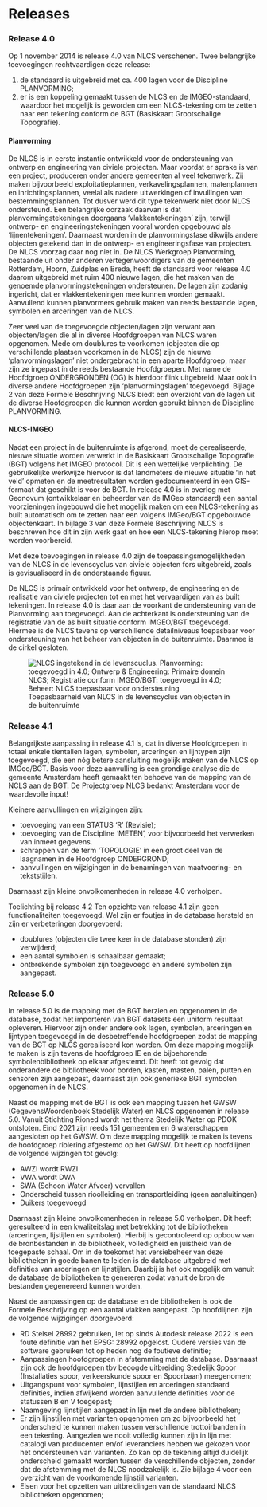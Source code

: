 # Releases

### Release 4.0
Op 1 november 2014 is release 4.0 van NLCS verschenen. Twee belangrijke toevoegingen rechtvaardigen deze release: 

1.  de standaard is uitgebreid met ca. 400 lagen voor de Discipline PLANVORMING;
2.  er is een koppeling gemaakt tussen de NLCS en de IMGEO-standaard, waardoor het mogelijk is geworden om een NLCS-tekening om te zetten naar een tekening conform de BGT (Basiskaart Grootschalige Topografie).

#### Planvorming
De NLCS is in eerste instantie ontwikkeld voor de ondersteuning van ontwerp en engineering van civiele projecten. Maar voordat er sprake is van een project, produceren onder andere gemeenten al veel tekenwerk. Zij maken bijvoorbeeld exploitatieplannen, verkavelingsplannen, matenplannen en inrichtingsplannen, veelal als nadere uitwerkingen of invullingen van bestemmingsplannen. Tot dusver werd dit type tekenwerk niet door NLCS ondersteund. Een belangrijke oorzaak daarvan is dat planvormingstekeningen doorgaans ‘vlakkentekeningen’ zijn, terwijl ontwerp- en engineeringstekeningen vooral worden opgebouwd als ‘lijnentekeningen’. Daarnaast worden in de planvormingsfase dikwijls andere objecten getekend dan in de ontwerp- en engineeringsfase van projecten. De NLCS voorzag daar nog niet in. De NLCS Werkgroep Planvorming, bestaande uit onder anderen vertegenwoordigers van de gemeenten Rotterdam, Hoorn, Zuidplas en Breda, heeft de standaard voor release 4.0 daarom uitgebreid met ruim 400 nieuwe lagen, die het maken van de genoemde planvormingstekeningen ondersteunen. De lagen zijn zodanig ingericht, dat er vlakkentekeningen mee kunnen worden gemaakt. Aanvullend kunnen planvormers gebruik maken van reeds bestaande lagen, symbolen en arceringen van de NLCS.

Zeer veel van de toegevoegde objecten/lagen zijn verwant aan objecten/lagen die al in diverse Hoofdgroepen van NLCS waren opgenomen. Mede om doublures te voorkomen (objecten die op verschillende plaatsen voorkomen in de NLCS) zijn de nieuwe ‘planvormingslagen’ niet ondergebracht in een aparte Hoofdgroep, maar zijn ze ingepast in de reeds bestaande Hoofdgroepen. Met name de Hoofdgroep ONDERGRONDEN (OG) is hierdoor flink uitgebreid. Maar ook in diverse andere Hoofdgroepen zijn ‘planvormingslagen’ toegevoegd. Bijlage 2 van deze Formele Beschrijving NLCS biedt een overzicht van de lagen uit de diverse Hoofdgroepen die kunnen worden gebruikt binnen de Discipline PLANVORMING. 

#### NLCS-IMGEO
Nadat een project in de buitenruimte is afgerond, moet de gerealiseerde, nieuwe situatie worden verwerkt in de Basiskaart Grootschalige Topografie (BGT) volgens het IMGEO protocol. Dit is een wettelijke verplichting. De gebruikelijke werkwijze hiervoor is dat landmeters de nieuwe situatie ‘in het veld’ opmeten en de meetresultaten worden gedocumenteerd in een GIS-formaat dat geschikt is voor de BGT. In release 4.0 is in overleg met Geonovum (ontwikkelaar en beheerder van de IMGeo standaard) een aantal voorzieningen ingebouwd die het mogelijk maken om een NLCS-tekening as built automatisch om te zetten naar een volgens IMGeo/BGT opgebouwde objectenkaart. In bijlage 3 van deze Formele Beschrijving NLCS is beschreven hoe dit in zijn werk gaat en hoe een NLCS-tekening hierop moet worden voorbereid.

Met deze toevoegingen in release 4.0 zijn de toepassingsmogelijkheden van de NLCS in de levenscyclus van civiele objecten fors uitgebreid, zoals is gevisualiseerd in de onderstaande figuur. 

De NLCS is primair ontwikkeld voor het ontwerp, de engineering en de realisatie van civiele projecten tot en met het vervaardigen van as built tekeningen. In release 4.0 is daar aan de voorkant de ondersteuning van de Planvorming aan toegevoegd. Aan de achterkant is ondersteuning van de registratie van de as built situatie conform IMGEO/BGT toegevoegd. Hiermee is de NLCS tevens op verschillende detailniveaus toepasbaar voor ondersteuning van het beheer van objecten in de buitenruimte. Daarmee is de cirkel gesloten. 


<figure>
<img src="./h/media/levenscyclus.PNG" alt="NLCS ingetekend in de levenscuclus. Planvorming: toegevoegd in 4.0; Ontwerp & Engineering: Primaire domein NLCS; Registratie conform IMGEO/BGT: toegevoegd in 4.0; Beheer: NLCS toepasbaar voor ondersteuning">
<figcaption>Toepasbaarheid van NLCS in de levenscyclus van objecten in de buitenruimte</caption>
</figure>

### Release 4.1
Belangrijkste aanpassing in release 4.1 is, dat in diverse Hoofdgroepen in totaal enkele tientallen lagen, symbolen, arceringen en lijntypen zijn toegevoegd, die een nóg betere aansluiting mogelijk maken van de NLCS op IMGeo/BGT. Basis voor deze aanvulling is een grondige analyse die de gemeente Amsterdam heeft gemaakt ten behoeve van de mapping van de NCLS aan de BGT. De Projectgroep NLCS bedankt 
Amsterdam voor de waardevolle input!

Kleinere aanvullingen en wijzigingen zijn:
  *  toevoeging van een STATUS ‘R’ (Revisie);
  *  toevoeging van de Discipline ‘METEN’, voor bijvoorbeeld het verwerken van inmeet gegevens.
  *  schrappen van de term ‘TOPOLOGIE’ in een groot deel van de laagnamen in de Hoofdgroep ONDERGROND;
  *  aanvullingen en wijzigingen in de benamingen van maatvoering- en tekststijlen.

Daarnaast zijn kleine onvolkomenheden in release 4.0 verholpen.


Toelichting bij release 4.2
Ten opzichte van release 4.1 zijn geen functionaliteiten toegevoegd. Wel zijn er foutjes in de database hersteld en zijn er verbeteringen doorgevoerd:
*  doublures (objecten die twee keer in de database stonden) zijn verwijderd;
*  een aantal symbolen is schaalbaar gemaakt;
*  ontbrekende symbolen zijn toegevoegd en andere symbolen zijn aangepast.
 
### Release 5.0
In release 5.0 is de mapping met de BGT herzien en opgenomen in de database, zodat het importeren van BGT datasets een uniform resultaat opleveren. Hiervoor zijn onder andere ook lagen, symbolen, arceringen en lijntypen toegevoegd in de desbetreffende hoofdgroepen zodat de mapping van de BGT op NLCS gerealiseerd kon worden. Om deze mapping mogelijk te maken is zijn tevens de hoofdgroep IE en de bijbehorende symbolenbibliotheek op elkaar afgestemd. Dit heeft tot gevolg dat onderandere de bibliotheek voor borden, kasten, masten, palen, putten en sensoren zijn aangepast, daarnaast zijn ook generieke BGT symbolen opgenomen in de NLCS. 

Naast de mapping met de BGT is ook een mapping tussen het GWSW (GegevensWoordenboek Stedelijk Water) en NLCS opgenomen in release 5.0. Vanuit Stichting Rioned wordt het thema Stedelijk Water op PDOK ontsloten. Eind 2021 zijn reeds 151 gemeenten en 6 waterschappen aangesloten op het GWSW. 
Om deze mapping mogelijk te maken is tevens de hoofdgroep riolering afgestemd op het GWSW. Dit heeft op hoofdlijnen de volgende wijzingen tot gevolg: 
*  AWZI wordt RWZI
*  VWA wordt DWA
*  SWA (Schoon Water Afvoer) vervallen 
*  Onderscheid tussen rioolleiding en transportleiding (geen aansluitingen)
*  Duikers toegevoegd

Daarnaast zijn kleine onvolkomenheden in release 5.0 verholpen. Dit heeft geresulteerd in een kwaliteitslag met betrekking tot de bibliotheken  (arceringen, lijstijlen en symbolen). Hierbij is gecontroleerd op opbouw van de bronbestanden in de bibliotheek, volledigheid en juistheid van de toegepaste schaal. Om in de toekomst het versiebeheer van deze bibliotheken in goede banen te leiden is de database uitgebreid met definities van arceringen en lijnstijlen. Daarbij is het ook mogelijk om vanuit de database de bibliotheken te genereren zodat vanuit de bron de bestanden gegenereerd kunnen worden. 

Naast de aanpassingen op de database en de bibliotheken is ook de Formele Beschrijving op een aantal vlakken aangepast. Op hoofdlijnen zijn de volgende wijzigingen doorgevoerd: 
*  RD Stelsel 28992 gebruiken, let op sinds Autodesk release 2022 is een foute definitie van het EPSG: 28992 opgelost. Oudere versies van de software gebruiken tot op heden nog de foutieve definitie; 
*  Aanpassingen hoofdgroepen in afstemming met de database. Daarnaast zijn ook de hoofdgroepen tbv beoogde uitbreiding Stedelijk Spoor (Installaties spoor, verkeerskunde spoor en Spoorbaan) meegenomen; 
*  Uitgangspunt voor symbolen, lijnstijlen en arceringen standaard definities, indien afwijkend worden aanvullende definities voor de statussen B en V toegepast; 
*  Naamgeving lijnstijlen aangepast in lijn met de andere bibliotheken;  
*  Er zijn lijnstijlen met varianten opgenomen om zo bijvoorbeeld het onderscheid te kunnen maken tussen verschillende trottoirbanden in een tekening. Aangezien we nooit volledig kunnen zijn in lijn met catalogi van producenten en/of leveranciers hebben we gekozen voor het ondersteunen van varianten. Zo kan op de tekening altijd duidelijk onderscheid gemaakt worden tussen de verschillende objecten, zonder dat de afstemming met de NLCS noodzakelijk is. Zie bijlage 4 voor een overzicht van de voorkomende lijnstijl varianten. 	
*  Eisen voor het opzetten van uitbreidingen van de standaard NLCS bibliotheken opgenomen;






